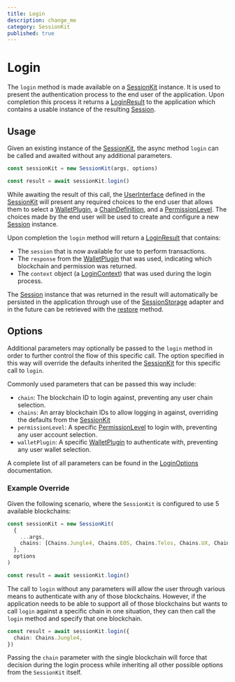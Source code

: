 ```yaml
---
title: Login
description: change_me
category: SessionKit
published: true
---
```


# Login

The `login` method is made available on a [SessionKit](/docs/sessionkit/session-kit-factory) instance. It is used to present the authentication process to the end user of the application. Upon completion this process it returns a [LoginResult](#) to the application which contains a usable instance of the resulting [Session](#).

## Usage

Given an existing instance of the [SessionKit](/docs/sessionkit/session-kit-factory), the async method `login` can be called and awaited without any additional parameters.

```ts
const sessionKit = new SessionKit(args, options)

const result = await sessionKit.login()
```

While awaiting the result of this call, the [UserInterface](#) defined in the [SessionKit](#) will present any required choices to the end user that allows them to select a [WalletPlugin](#), a [ChainDefinition](#), and a [PermissionLevel](#). The choices made by the end user will be used to create and configure a new [Session](#) instance.

Upon completion the `login` method will return a [LoginResult](#) that contains:

- The `session` that is now available for use to perform transactions.
- The `response` from the [WalletPlugin](#) that was used, indicating which blockchain and permission was returned.
- The `context` object (a [LoginContext](#)) that was used during the login process.

The [Session](#) instance that was returned in the result will automatically be persisted in the application through use of the [SessionStorage](#) adapter and in the future can be retrieved with the [restore](#) method.

## Options

Additional parameters may optionally be passed to the `login` method in order to further control the flow of this specific call. The option specified in this way will override the defaults inherited the [SessionKit](/docs/sessionkit/session-kit-factory) for this specific call to `login`.

Commonly used parameters that can be passed this way include:

- `chain`: The blockchain ID to login against, preventing any user chain selection.
- `chains`: An array blockchain IDs to allow logging in against, overriding the defaults from the [SessionKit](#)
- `permissionLevel`: A specific [PermissionLevel](#) to login with, preventing any user account selection.
- `walletPlugin`: A specific [WalletPlugin](#) to authenticate with, preventing any user wallet selection.

A complete list of all parameters can be found in the [LoginOptions](https://wharfkit.github.io/session/interfaces/LoginOptions.html) documentation.

### Example Override

Given the following scenario, where the `SessionKit` is configured to use 5 available blockchains:

```ts
const sessionKit = new SessionKit(
  {
    ...args,
    chains: [Chains.Jungle4, Chains.EOS, Chains.Telos, Chains.UX, Chains.WAX],
  },
  options
)

const result = await sessionKit.login()
```

The call to `login` without any parameters will allow the user through various means to authenticate with any of those blockchains. However, if the application needs to be able to support all of those blockchains but wants to call `login` against a specific chain in one situation, they can then call the `login` method and specify that one blockchain.

```ts
const result = await sessionKit.login({
  chain: Chains.Jungle4,
})
```

Passing the `chain` parameter with the single blockchain will force that decision during the login process while inheriting all other possible options from the `SessionKit` itself.
